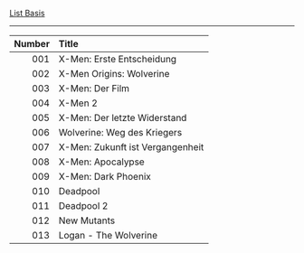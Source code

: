[List Basis](https://www.digitalspy.com/movies/a844881/x-men-chronological-order-timeline/)

---

| Number | Title                            |
|-------:|:---------------------------------|
|    001 | X-Men: Erste Entscheidung        |
|    002 | X-Men Origins: Wolverine         |
|    003 | X-Men: Der Film                  |
|    004 | X-Men 2                          |
|    005 | X-Men: Der letzte Widerstand     |
|    006 | Wolverine: Weg des Kriegers      |
|    007 | X-Men: Zukunft ist Vergangenheit |
|    008 | X-Men: Apocalypse                |
|    009 | X-Men: Dark Phoenix              |
|    010 | Deadpool                         |
|    011 | Deadpool 2                       |
|    012 | New Mutants                      |
|    013 | Logan - The Wolverine            |
